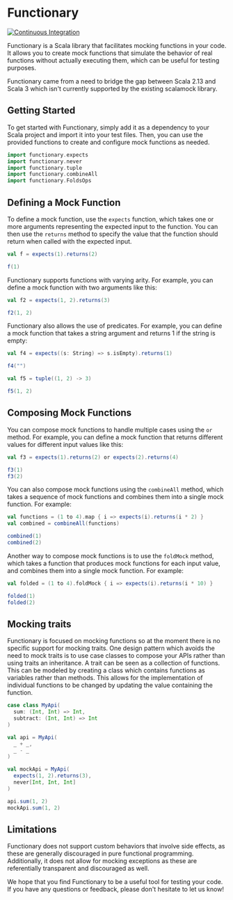 # Functionary

[![Continuous Integration](https://github.com/custommonkey/functionary/actions/workflows/ci.yml/badge.svg)](https://github.com/custommonkey/functionary/actions/workflows/ci.yml)

Functionary is a Scala library that facilitates mocking functions in your code. It allows you to create mock functions that simulate the behavior of real functions without actually executing them, which can be useful for testing purposes.

Functionary came from a need to bridge the gap between Scala 2.13 and Scala 3 which isn't currently supported by the existing scalamock library.

## Getting Started

To get started with Functionary, simply add it as a dependency to your Scala project and import it into your test files. Then, you can use the provided functions to create and configure mock functions as needed.

```scala mdoc
import functionary.expects
import functionary.never
import functionary.tuple
import functionary.combineAll
import functionary.FoldsOps
```

## Defining a Mock Function

To define a mock function, use the `expects` function, which takes one or more arguments representing the expected input to the function. You can then use the `returns` method to specify the value that the function should return when called with the expected input.

```scala mdoc:to-string
val f = expects(1).returns(2)

f(1)
```

Functionary supports functions with varying arity. For example, you can define a mock function with two arguments like this:
```scala mdoc:to-string
val f2 = expects(1, 2).returns(3)

f2(1, 2)
```

Functionary also allows the use of predicates. For example, you can define a mock function that takes a string argument and returns 1 if the string is empty:
```scala mdoc:to-string
val f4 = expects((s: String) => s.isEmpty).returns(1)

f4("")
```

```scala mdoc:to-string
val f5 = tuple((1, 2) -> 3)

f5(1, 2)
```

## Composing Mock Functions

You can compose mock functions to handle multiple cases using the `or` method. For example, you can define a mock function that returns different values for different input values like this:

```scala mdoc:to-string
val f3 = expects(1).returns(2) or expects(2).returns(4) 

f3(1)
f3(2)
```

You can also compose mock functions using the `combineAll` method, which takes a sequence of mock functions and combines them into a single mock function. For example:

```scala mdoc:to-string
val functions = (1 to 4).map { i => expects(i).returns(i * 2) }
val combined = combineAll(functions)

combined(1)
combined(2)
```

Another way to compose mock functions is to use the `foldMock` method, which takes a function that produces mock functions for each input value, and combines them into a single mock function. For example:
```scala mdoc:to-string
val folded = (1 to 4).foldMock { i => expects(i).returns(i * 10) }

folded(1)
folded(2)
```

## Mocking traits

Functionary is focused on mocking functions so at the moment there is no specific support for mocking traits. One design pattern which avoids the need to mock traits is to use case classes to compose your APIs rather than using traits an inheritance. A trait can be seen as a collection of functions. This can be modeled by creating a class which contains functions as variables rather than methods. This allows for the implementation of individual functions to be changed by updating the value containing the function.

```scala mdoc:to-string
case class MyApi(
  sum: (Int, Int) => Int, 
  subtract: (Int, Int) => Int
)

val api = MyApi(
  _ + _,
  _ - _
)

val mockApi = MyApi(
  expects(1, 2).returns(3), 
  never[Int, Int, Int]
)

api.sum(1, 2)
mockApi.sum(1, 2)
```

## Limitations

Functionary does not support custom behaviors that involve side effects, as these are generally discouraged in pure functional programming. Additionally, it does not allow for mocking exceptions as these are referentially transparent and discouraged as well.

We hope that you find Functionary to be a useful tool for testing your code. If you have any questions or feedback, please don't hesitate to let us know!
